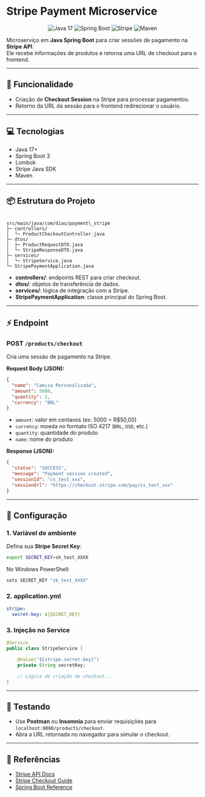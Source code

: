 
# Stripe Payment Microservice

<!-- Tags/badges -->
<p align="center">
  <img src="https://img.shields.io/badge/Java-17-blue?style=flat-square&logo=java&logoColor=white" alt="Java 17"/>
  <img src="https://img.shields.io/badge/Spring%20Boot-3-brightgreen?style=flat-square&logo=spring&logoColor=white" alt="Spring Boot"/>
  <img src="https://img.shields.io/badge/Stripe-API-646cff?style=flat-square&logo=stripe&logoColor=white" alt="Stripe"/>
  <img src="https://img.shields.io/badge/Maven-3.9.0-red?style=flat-square&logo=apache-maven&logoColor=white" alt="Maven"/>
</p>

Microserviço em **Java Spring Boot** para criar sessões de pagamento na **Stripe API**.  
Ele recebe informações de produtos e retorna uma URL de checkout para o frontend.

---

## 🚀 Funcionalidade

- Criação de **Checkout Session** na Stripe para processar pagamentos.
- Retorno da URL da sessão para o frontend redirecionar o usuário.

---

## 💻 Tecnologias

- Java 17+
- Spring Boot 3
- Lombok
- Stripe Java SDK
- Maven

---

## 📦 Estrutura do Projeto

```

src/main/java/com/dias/payment\_stripe
├─ controllers/
│  └─ ProductCheckoutController.java
├─ dtos/
│  ├─ ProductRequestDTO.java
│  └─ StripeResponseDTO.java
├─ services/
│  └─ StripeService.java
└─ StripePaymentApplication.java

````

- **controllers/**: endpoints REST para criar checkout.  
- **dtos/**: objetos de transferência de dados.  
- **services/**: lógica de integração com a Stripe.  
- **StripePaymentApplication**: classe principal do Spring Boot.

---

## ⚡ Endpoint

### POST `/products/checkout`

Cria uma sessão de pagamento na Stripe.

**Request Body (JSON):**
```json
{
  "name": "Camisa Personalizada",
  "amount": 5000,
  "quantity": 2,
  "currency": "BRL"
}
````

* `amount`: valor em centavos (ex: 5000 = R\$50,00)
* `currency`: moeda no formato ISO 4217 (`BRL`, `USD`, etc.)
* `quantity`: quantidade do produto
* `name`: nome do produto

**Response (JSON):**

```json
{
  "status": "SUCCESS",
  "message": "Payment session created",
  "sessionId": "cs_test_xxx",
  "sessionUrl": "https://checkout.stripe.com/pay/cs_test_xxx"
}
```

---

## 🔑 Configuração

### 1. Variável de ambiente

Defina sua **Stripe Secret Key**:

```bash
export SECRET_KEY=sk_test_XXXX
```

No Windows PowerShell:

```powershell
setx SECRET_KEY "sk_test_XXXX"
```

### 2. application.yml

```yaml
stripe:
  secret-key: ${SECRET_KEY}
```

### 3. Injeção no Service

```java
@Service
public class StripeService {

    @Value("${stripe.secret-key}")
    private String secretKey;

    // Lógica de criação de checkout...
}
```

---

## 🧪 Testando

* Use **Postman** ou **Insomnia** para enviar requisições para `localhost:8080/products/checkout`.
* Abra a URL retornada no navegador para simular o checkout.

---

## 🔗 Referências

* [Stripe API Docs](https://stripe.com/docs/api)
* [Stripe Checkout Guide](https://stripe.com/docs/payments/checkout)
* [Spring Boot Reference](https://spring.io/projects/spring-boot)
